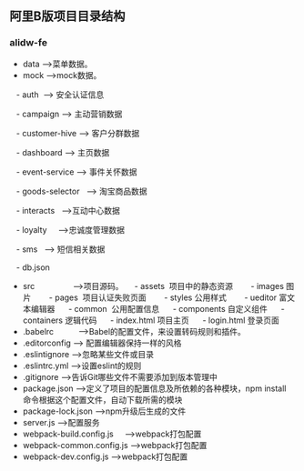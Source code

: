 ## 阿里B版项目目录结构

### alidw-fe

- data                -->菜单数据。
- mock                -->mock数据。

    - auth  --> 安全认证信息
    
    - campaign  --> 主动营销数据
    
    - customer-hive --> 客户分群数据
    
    - dashboard  --> 主页数据
    
    - event-service  --> 事件关怀数据
    
    - goods-selector   --> 淘宝商品数据
    
    - interacts   -->互动中心数据
    
    - loyalty     -->忠诚度管理数据
    
    - sms    --> 短信相关数据
    
    - db.json
    
- src                 -->项目源码。
     - assets  项目中的静态资源
        - images 图片
        - pages  项目认证失败页面
        - styles 公用样式
        - ueditor 富文本编辑器
      - common  公用配置信息
      - components 自定义组件
      - containers 逻辑代码
      - index.html 项目主页
      - login.html 登录页面
      
- .babelrc            -->Babel的配置文件，来设置转码规则和插件。
- .editorconfig       --> 配置编辑器保持一样的风格
- .eslintignore       -->忽略某些文件或目录
- .eslintrc.yml       -->设置eslint的规则
- .gitignore          -->告诉Git哪些文件不需要添加到版本管理中
- package.json        -->定义了项目的配置信息及所依赖的各种模块，npm install 命令根据这个配置文件，自动下载所需的模块
- package-lock.json   -->npm升级后生成的文件
- server.js            -->配置服务
- webpack-build.config.js      -->webpack打包配置
- webpack-common.config.js     -->webpack打包配置
- webpack-dev.config.js        -->webpack打包配置
  
